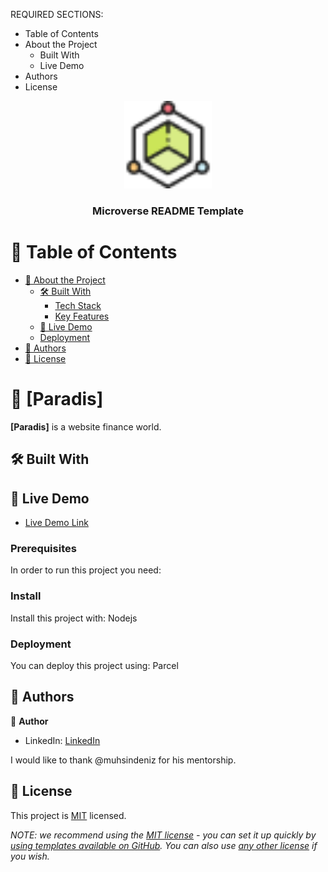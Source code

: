 <a name="readme-top"></a>

REQUIRED SECTIONS:
- Table of Contents
- About the Project
  - Built With
  - Live Demo
- Authors
- License


<div align="center">
  <!-- You are encouraged to replace this logo with your own! Otherwise you can also remove it. -->
 <img src="https://github.com/MizginYildirak/Parasitv2/blob/main/src/assets/paradis%20icon/blockchain%201.png" alt="logo" width="140"  height="auto" />
  <br/>

  <h3><b>Microverse README Template</b></h3>

</div>

<!-- TABLE OF CONTENTS -->

# 📗 Table of Contents

- [📖 About the Project](#about-project)
  - [🛠 Built With](#built-with)
    - [Tech Stack](#tech-stack)
    - [Key Features](#key-features)
  - [🚀 Live Demo](#live-demo)
  - [Deployment](#triangular_flag_on_post-deployment)
- [👥 Authors](#authors)
- [📝 License](#license)

<!-- PROJECT DESCRIPTION -->

# 📖 [Paradis] 

**[Paradis]** is a website finance world.

## 🛠 Built With <a name="SCSS"></a>

<!-- LIVE DEMO -->

## 🚀 Live Demo <a name="live-demo"></a>

- [Live Demo Link](https://parasitv2-kbf7.vercel.app)

### Prerequisites

In order to run this project you need:

<!--
Example command:

```
npm parcel index.html

```
 -->


### Install

Install this project with: Nodejs

<!--
Example command:

```
npm install

```
--->

### Deployment

You can deploy this project using: Parcel

<!-- AUTHORS -->

## 👥 Authors <a name="MizginYildirak"></a>

👤 **Author**

- LinkedIn: [LinkedIn](https://www.linkedin.com/in/mizginyildirak/)



I would like to thank @muhsindeniz for his mentorship.


## 📝 License <a name="license"></a>

This project is [MIT](./LICENSE) licensed.

_NOTE: we recommend using the [MIT license](https://choosealicense.com/licenses/mit/) - you can set it up quickly by [using templates available on GitHub](https://docs.github.com/en/communities/setting-up-your-project-for-healthy-contributions/adding-a-license-to-a-repository). You can also use [any other license](https://choosealicense.com/licenses/) if you wish._

